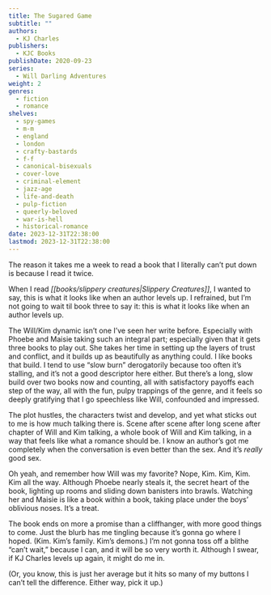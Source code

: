 ```yaml
---
title: The Sugared Game
subtitle: ""
authors:
  - KJ Charles
publishers:
  - KJC Books
publishDate: 2020-09-23
series:
  - Will Darling Adventures
weight: 2
genres:
  - fiction
  - romance
shelves:
  - spy-games
  - m-m
  - england
  - london
  - crafty-bastards
  - f-f
  - canonical-bisexuals
  - cover-love
  - criminal-element
  - jazz-age
  - life-and-death
  - pulp-fiction
  - queerly-beloved
  - war-is-hell
  - historical-romance
date: 2023-12-31T22:38:00
lastmod: 2023-12-31T22:38:00
---
```

The reason it takes me a week to read a book that I literally can’t put down is because I read it twice.  
  
When I read *[[books/slippery creatures|Slippery Creatures]]*, I wanted to say, this is what it looks like when an author levels up. I refrained, but I’m not going to wait til book three to say it: this is what it looks like when an author levels up.  
  
The Will/Kim dynamic isn’t one I’ve seen her write before. Especially with Phoebe and Maisie taking such an integral part; especially given that it gets three books to play out. She takes her time in setting up the layers of trust and conflict, and it builds up as beautifully as anything could. I like books that build. I tend to use “slow burn” derogatorily because too often it’s stalling, and it’s not a good descriptor here either. But there’s a long, slow build over two books now and counting, all with satisfactory payoffs each step of the way, all with the fun, pulpy trappings of the genre, and it feels so deeply gratifying that I go speechless like Will, confounded and impressed.  
  
The plot hustles, the characters twist and develop, and yet what sticks out to me is how much talking there is. Scene after scene after long scene after chapter of Will and Kim talking, a whole book of Will and Kim talking, in a way that feels like what a romance should be. I know an author’s got me completely when the conversation is even better than the sex. And it’s _really_ good sex.  
  
Oh yeah, and remember how Will was my favorite? Nope, Kim. Kim, Kim. Kim all the way. Although Phoebe nearly steals it, the secret heart of the book, lighting up rooms and sliding down banisters into brawls. Watching her and Maisie is like a book within a book, taking place under the boys’ oblivious noses. It’s a treat.  
  
The book ends on more a promise than a cliffhanger, with more good things to come. Just the blurb has me tingling because it’s gonna go where I hoped. (Kim. Kim’s family. Kim’s demons.) I’m not gonna toss off a blithe “can’t wait,” because I can, and it will be so very worth it. Although I swear, if KJ Charles levels up again, it might do me in.  
  
(Or, you know, this is just her average but it hits so many of my buttons I can’t tell the difference. Either way, pick it up.)